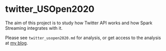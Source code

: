 # twitter_USOpen2020

The aim of this project is to study how Twitter API works and how Spark Streaming integrates with it.

Please see `twitter_usopen2020.md` for analysis, or get access to the analysis at [my blog](https://shyuwang.github.io/2020/09/11/twitter_usopen/).
